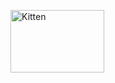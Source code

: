 <img src="/Desktop/sim_seconds.png" alt="Kitten"
	title="A cute kitten" width="150" height="100" />
